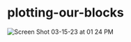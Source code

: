 # plotting-our-blocks
![Screen Shot 03-15-23 at 01 24 PM](https://user-images.githubusercontent.com/3020032/225406853-e3d99860-780a-4ee6-9300-af34a0f05716.PNG)
